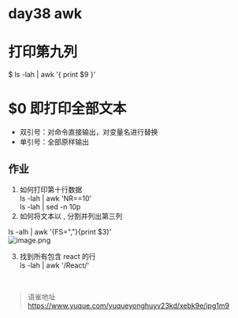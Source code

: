 # day38 awk
# 打印第九列

$ ls -lah | awk '{ print $9 }'

# $0 即打印全部文本

- 双引号：对命令直接输出，对变量名进行替换
- 单引号：全部原样输出

## 作业

1. 如何打印第十行数据  
   ls -lah | awk 'NR==10'  
   ls -lah | sed -n 10p
2. 如何将文本以 , 分割并列出第三列

ls -alh | awk '{FS=","}{print $3}'  
![image.png](https://cdn.nlark.com/yuque/0/2022/png/1572912/1660614232519-420fdffa-fd95-44f1-b837-f964bae75892.png#clientId=u46a3925f-a627-4&from=paste&height=122&id=uf1543c13&name=image.png&originHeight=244&originWidth=1062&originalType=binary&ratio=1&rotation=0&showTitle=false&size=32503&status=done&style=none&taskId=ubfc36f7a-a45a-44dc-a47e-63ff3411b48&title=&width=531)

3. 找到所有包含 react 的行  
   ls -lah | awk '/React/'

<br>
  
> 语雀地址 https://www.yuque.com/yuqueyonghuyv23kd/xebk9e/ipg1m9